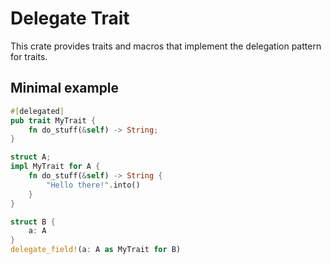 # Delegate Trait

This crate provides traits and macros that implement the delegation pattern for traits.

## Minimal example

``` rust
#[delegated]
pub trait MyTrait {
    fn do_stuff(&self) -> String;
}

struct A;
impl MyTrait for A {
    fn do_stuff(&self) -> String {
        "Hello there!".into()
    }
}

struct B {
    a: A
}
delegate_field!(a: A as MyTrait for B)

```

